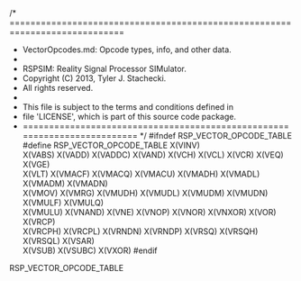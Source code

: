 /* ============================================================================
 *  VectorOpcodes.md: Opcode types, info, and other data.
 *
 *  RSPSIM: Reality Signal Processor SIMulator.
 *  Copyright (C) 2013, Tyler J. Stachecki.
 *  All rights reserved.
 *
 *  This file is subject to the terms and conditions defined in
 *  file 'LICENSE', which is part of this source code package.
 * ========================================================================= */
#ifndef RSP_VECTOR_OPCODE_TABLE
#define RSP_VECTOR_OPCODE_TABLE X(VINV) \
  X(VABS) X(VADD) X(VADDC) X(VAND) X(VCH) X(VCL) X(VCR) X(VEQ) X(VGE) \
  X(VLT) X(VMACF) X(VMACQ) X(VMACU) X(VMADH) X(VMADL) X(VMADM) X(VMADN) \
  X(VMOV) X(VMRG) X(VMUDH) X(VMUDL) X(VMUDM) X(VMUDN) X(VMULF) X(VMULQ) \
  X(VMULU) X(VNAND) X(VNE) X(VNOP) X(VNOR) X(VNXOR) X(VOR) X(VRCP) \
  X(VRCPH) X(VRCPL) X(VRNDN) X(VRNDP) X(VRSQ) X(VRSQH) X(VRSQL) X(VSAR) \
  X(VSUB) X(VSUBC) X(VXOR) 
#endif

RSP_VECTOR_OPCODE_TABLE


